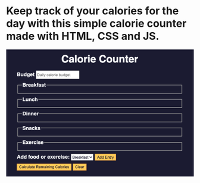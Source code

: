 # Keep track of your calories for the day with this simple calorie counter made with HTML, CSS and JS.


![Calorie counter](<Screenshot 2023-12-28 at 14.00.53.png>)